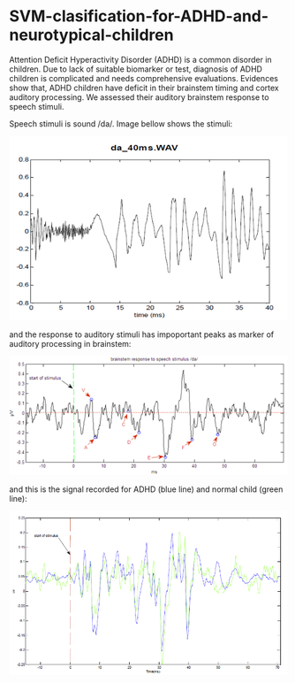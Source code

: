 # SVM-clasification-for-ADHD-and-neurotypical-children

Attention Deficit Hyperactivity Disorder (ADHD) is a common disorder in children. 
Due to lack of suitable biomarker or test, diagnosis of ADHD children is complicated and needs comprehensive evaluations.
Evidences show that, ADHD children have deficit in their brainstem timing and cortex auditory processing. We assessed their auditory brainstem response to speech stimuli.

Speech stimuli is sound /da/. Image bellow shows the stimuli:

![](images/da_40ms.png)

and the response to auditory stimuli has impoportant peaks as marker of auditory processing in brainstem:

![](images/peaks%20in%20ABR.png)

and this is the signal recorded for ADHD (blue line) and normal child (green line):

![](images/ABR-response-ADHD.png)

